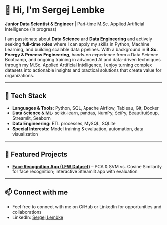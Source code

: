 # 👋 Hi, I'm Sergej Lembke

**Junior Data Scientist & Engineer** | Part-time M.Sc. Applied Artificial Intelligence (in progress)  

I am passionate about **Data Science** and **Data Engineering** and actively seeking **full-time roles** where I can apply my skills in Python, Machine Learning, and building scalable data pipelines.
With a background in **B.Sc. Energy & Process Engineering**, hands-on experience from a Data Science Bootcamp, and ongoing training in advanced AI and data-driven techniques through my M.Sc. Applied Artificial Intelligence, I enjoy turning complex datasets into actionable insights and practical solutions that create value for organizations.

---

## 🔧 Tech Stack
- **Languages & Tools:** Python, SQL, Apache Airflow, Tableau, Git, Docker  
- **Data Science & ML:** scikit-learn, pandas, NumPy, SciPy, BeautifulSoup, Streamlit, Seaborn  
- **Data Engineering:** ETL processes, MySQL, SQLite  
- **Special Interests:** Model training & evaluation, automation, data visualization

---

## 📂 Featured Projects
- **[Face Recognition App (LFW Dataset)](https://github.com/sergejlembke/streamlit-face-recognition-app)** – PCA & SVM vs. Cosine Similarity for face recognition; interactive Streamlit app with evaluation  

---

## 📫 Connect with me
- Feel free to connect with me on GitHub or LinkedIn for opportunities and collaborations
- LinkedIn: [Sergej Lembke](https://www.linkedin.com/in/sergej-lembke-b0244137a/)


<!---
sergejlembke/sergejlembke is a ✨ special ✨ repository because its `README.md` (this file) appears on your GitHub profile.
You can click the Preview link to take a look at your changes.

- **[Adsorber Temperature Model](LINK ZUM REPO)** – Complex analytical & numerical modeling of temperature distribution in adsorbers
- **[Telegram Data Extraction Tool](LINK ZUM REPO)** – Python tool for extracting & structuring user/message data from Telegram groups & channels  

--->
